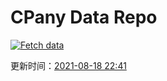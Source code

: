 # CPany Data Repo

[![Fetch data](https://github.com/yjl9903/CPany/actions/workflows/fetch.yml/badge.svg)](https://github.com/yjl9903/CPany/actions/workflows/fetch.yml)

<!-- START_SECTION: update_time -->
更新时间：[2021-08-18 22:41](https://www.timeanddate.com/worldclock/fixedtime.html?msg=Fetch+data&iso=20210818T224141&p1=237)
<!-- END_SECTION: update_time -->
